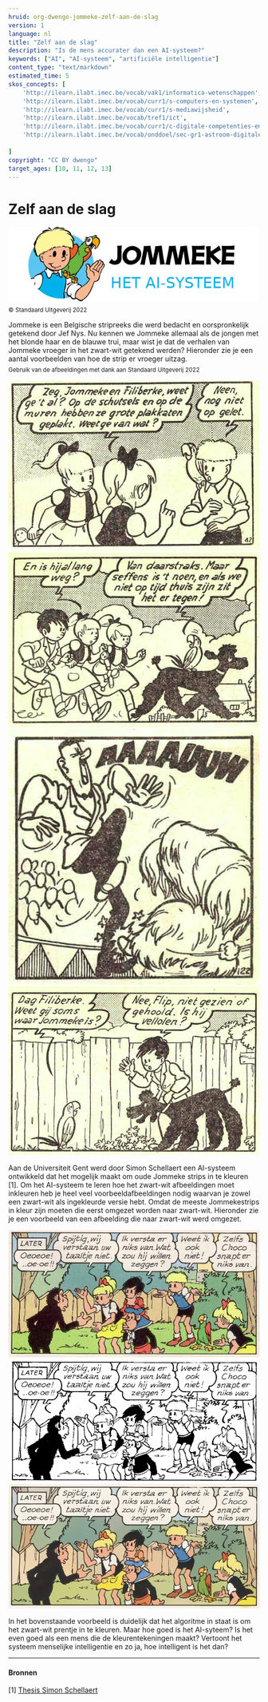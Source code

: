 ```yaml
---
hruid: org-dwengo-jommeke-zelf-aan-de-slag
version: 1
language: nl
title: "Zelf aan de slag"
description: "Is de mens accurater dan een AI-systeem?"
keywords: ["AI", "AI-systeem", "artificiële intelligentie"]
content_type: "text/markdown"
estimated_time: 5
skos_concepts: [
    'http://ilearn.ilabt.imec.be/vocab/vak1/informatica-wetenschappen', 
    'http://ilearn.ilabt.imec.be/vocab/curr1/s-computers-en-systemen',
    'http://ilearn.ilabt.imec.be/vocab/curr1/s-mediawijsheid',
    'http://ilearn.ilabt.imec.be/vocab/tref1/ict',
    'http://ilearn.ilabt.imec.be/vocab/curr1/c-digitale-competenties-en-mediawijsheid',
    'http://ilearn.ilabt.imec.be/vocab/onddoel/sec-gr1-astroom-digitale-competenties-en-mediawijsheid-4.5',

]
copyright: "CC BY dwengo"
target_ages: [10, 11, 12, 13]
---
```



# Zelf aan de slag

![Banner Jommeke](img/banner_jommeke_2.png)<br>
<sub>© Standaard Uitgeverij 2022</sub>

Jommeke is een Belgische stripreeks die werd bedacht en oorspronkelijk getekend door Jef Nys. Nu kennen we Jommeke allemaal als de jongen met het blonde haar en de blauwe trui, maar wist je dat de verhalen van Jommeke vroeger in het zwart-wit getekend werden? Hieronder zie je een aantal voorbeelden van hoe de strip er vroeger uitzag.<br>
<sub>Gebruik van de afbeeldingen met dank aan Standaard Uitgeverij 2022</sub>

![Oude afbeelding Jommeke](img/jommeke_old/old0.png)
![Oude afbeelding Jommeke](img/jommeke_old/old1.png)
![Oude afbeelding Jommeke](img/jommeke_old/old2.png)
![Oude afbeelding Jommeke](img/jommeke_old/old3.png)

<div class="alert alert-box alert-secondary">
Aan de Universiteit Gent werd door Simon Schellaert een AI-systeem ontwikkeld dat het mogelijk maakt om oude Jommeke strips in te kleuren [1]. Om het AI-systeem te leren hoe het zwart-wit afbeeldingen moet inkleuren heb je heel veel voorbeeldafbeeldingen nodig waarvan je zowel een zwart-wit als ingekleurde versie hebt. Omdat de meeste Jommekestrips in kleur zijn moeten die eerst omgezet worden naar zwart-wit. Hieronder zie je een voorbeeld van een afbeelding die naar zwart-wit werd omgezet.
</div>

![Jommeke apen origineel](img/jommeke_flow/origineel-apen-005.png "Origineel")
![Jommeke apen zwart-wit](img/jommeke_flow/zwart-wit-apen-005.png "Omgezet naar zwart wit door alle kleuren wit te maken en enkel zwarte lijnen en vlakken te behouden.")
![Jommeke apen zwart-wit](img/jommeke_flow/ingekleurd-apen-005.png "De door het AI-systeem ingekleurde versie.")

In het bovenstaande voorbeeld is duidelijk dat het algoritme in staat is om het zwart-wit prentje in te kleuren. Maar hoe goed is het AI-syteem? Is het even goed als een mens die de kleurentekeningen maakt? Vertoont het systeem menselijke intelligentie en zo ja, hoe intelligent is het dan?

---
#### Bronnen

[1] [Thesis Simon Schellaert](https://simonschellaert.com/img/projects/thesis/paper.pdf)
